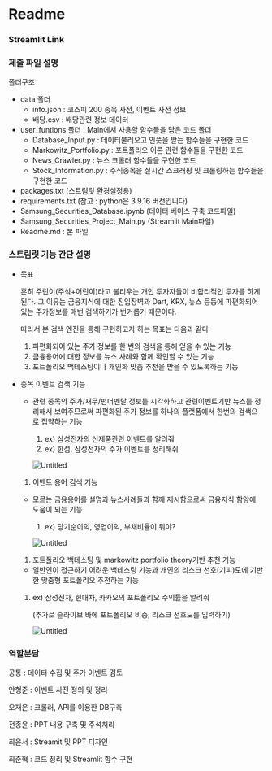 # Readme

### Streamlit Link

[](https://junhyeok1002-samsung-sec-samsung-securities-project-main-2lkjqy.streamlit.app/)

### 제출 파일 설명

폴더구조

- data 폴더
    - info.json : 코스피 200 종목 사전, 이벤트 사전 정보
    - 배당.csv : 배당관련 정보 데이터
- user_funtions 폴더 : Main에서 사용할 함수들을 담은 코드 폴더
    - Database_Input.py : 데이터불러오고 인풋을 받는 함수들을 구현한 코드
    - Markowitz_Portfolio.py : 포트폴리오 이론 관련 함수들을 구현한 코드
    - News_Crawler.py : 뉴스 크롤러 함수들을 구현한 코드
    - Stock_Information.py : 주식종목을 실시간 스크래핑 및 크롤링하는 함수들을 구현한 코드
- packages.txt (스트림릿 환경설정용)
- requirements.txt (참고 : python은 3.9.16 버전입니다)
- Samsung_Securities_Database.ipynb (데이터 베이스 구축 코드파일)
- Samsung_Securities_Project_Main.py (Streamlit Main파일)
- Readme.md : 본 파일

### 스트림릿 기능 간단 설명

- 목표
    
     흔히 주린이(주식+어린이)라고 불리우는 개인 투자자들이 비합리적인 투자를 하게된다. 그 이유는 금융지식에 대한 진입장벽과 Dart, KRX, 뉴스 등등에 파편화되어 있는 주가정보를 매번 검색하기가 번거롭기 때문이다. 
    
    따라서 본 검색 엔진을 통해 구현하고자 하는 목표는 다음과 같다
    
    1. 파편화되어 있는 주가 정보를 한 번의 검색을 통해 얻을 수 있는 기능
    2. 금융용어에 대한 정보를 뉴스 사례와 함께 확인할 수 있는 기능
    3. 포트폴리오 백테스팅이나 개인화 맞춤 추천을 받을 수 있도록하는 기능

- 종목 이벤트 검색 기능
    - 관련 종목의 주가/재무/펀더멘탈 정보를 시각화하고 관련이벤트기반 뉴스를 정리해서 보여주므로써 파편화된 주가 정보를 하나의 플랫폼에서 한번의 검색으로 집약하는 기능
        1. ex) 삼성전자의 신제품관련 이벤트를 알려줘 
        2. ex) 한섬, 삼성전자의 주가 이벤트를 정리해줘
        
        ![Untitled](/gif/KakaoTalk_20230606_214030780.gif)
        
    1. 이벤트 용어 검색 기능
    - 모르는 금융용어를 설명과 뉴스사례들과 함께 제시함으로써 금융지식 함양에 도움이 되는 기능
        1. ex) 당기순이익, 영업이익, 부채비율이 뭐야?
        
        ![Untitled](/gif/KakaoTalk_20230606_214030780_01.gif)
        
    1. 포트폴리오 백테스팅 및 markowitz portfolio theory기반 추천 기능
    - 일반인이 접근하기 어려운 백테스팅 기능과 개인의 리스크 선호(기피)도에 기반한 맞춤형 포트폴리오 추천하는 기능
    1. ex) 삼성전자, 현대차, 카카오의 포트폴리오 수익률을 알려줘
        
        (추가로 슬라이브 바에 포트폴리오 비중, 리스크 선호도를 입력하기)
        
        ![Untitled](/gif/KakaoTalk_20230606_214536939.gif)
        
    

### 역할분담

공통 : 데이터 수집 및 주가 이벤트 검토 

안형준 : 이벤트 사전 정의 및 정리

오재은 : 크롤러, API를 이용한 DB구축

전종윤 : PPT 내용 구축 및 주석처리

최윤서 : Streamit 및 PPT 디자인

최준혁 : 코드 정리 및 Streamlit 함수 구현
